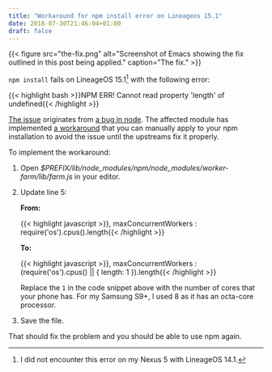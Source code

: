 ```yaml
---
title: "Workaround for npm install error on Lineageos 15.1"
date: 2018-07-30T21:46:04+01:00
draft: false
---
```


{{< figure src="the-fix.png" alt="Screenshot of Emacs showing the fix outlined in this post being applied." caption="The fix." >}}

`npm install` fails on LineageOS 15.1[^1] with the following error:

{{< highlight bash >}}NPM ERR! Cannot read property 'length' of undefined{{< /highlight >}}

[The issue](https://github.com/npm/npm/issues/19265) originates from [a bug in node](https://github.com/nodejs/node/issues/19022). The affected module has implemented [a workaround](https://github.com/rvagg/node-worker-farm/commit/0b2349c6c7ed5c51e234e418fad226875313e773) that you can manually apply to your npm installation to avoid the issue until the upstreams fix it properly.

To implement the workaround:

1. Open _$PREFIX/lib/node_modules/npm/node_modules/worker-farm/lib/farm.js_ in your editor.
2. Update line 5:

    __From:__

    {{< highlight javascript >}}, maxConcurrentWorkers : require('os').cpus().length{{< /highlight >}}

    __To:__

    {{< highlight javascript >}}, maxConcurrentWorkers : (require('os').cpus() || { length: 1 }).length{{< /highlight >}}

    Replace the `1` in the code snippet above with the number of cores that your phone has. For my Samsung S9+, I used 8 as it has an octa-core processor.

3. Save the file.

That should fix the problem and you should be able to use npm again.

[^1]: I did not encounter this error on my Nexus 5 with LineageOS 14.1.